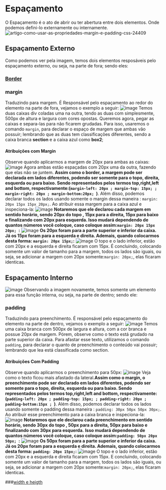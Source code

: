 # Espaçamento 
O Espaçamento é o ato de abrir ou ter abertura entre dois elementos. Onde podemos defini-lo externamente ou internamente.
![artigo-como-usar-as-propriedades-margin-e-padding-css-24409](https://github.com/Karlos-Eduardo-Mrqs/Construcao-Html-Css-Javascript/assets/172524894/c6299b7e-9462-46a5-9359-235a42e64581)

## Espaçamento Externo
Como podemos ver pela imagem, temos dois elementos resposáveis pelo espaçamento externo, ou seja, na parte de fora; sendo eles:

### [Border](https://github.com/Karlos-Eduardo-Mrqs/Construcao-Html-Css-Javascript/blob/main/Estilizacao-Css/Modulo%202%20-%20(Aparencia)/Bordas-N%C3%BAmero_06/Borda.md)

### margin
Traduzindo para margem. É Responsável pelo espaçamento ao redor do elemento na parte de fora, vejamos o exemplo a seguir:
![image](https://github.com/Karlos-Eduardo-Mrqs/Construcao-Html-Css-Javascript/assets/172524894/4b29163b-a04f-41e3-8d37-385a256162a9)
Temos duas caixas div coladas uma na outra, tendo as duas com simplesmente, 500px de altura e largura com cores opostas. Queremos agora, pegar as caixas e separa-las para não ficarem grudadas.
Para isso, usaremos o comando ``margin``, para declarar o espaço de margem que ambas vão possuir; lembrando que as duas tem classificações diferentes, sendo a caixa branca **section** e a caixa azul como **box2**;
#### Atribuições com Margin
Observe quando aplicarmos a margem de 20px para ambas as caixas:
![image](https://github.com/Karlos-Eduardo-Mrqs/Construcao-Html-Css-Javascript/assets/172524894/9cae2951-ef54-4916-a641-83c265a6cd17)
Agora ambas estão espaçadas com 20px uma da outra, fazendo que elas não se juntem. **Assim como o border, a margem pode ser declarada em lados diferentes, podendo ser somente para o topo, direita, esquerda ou para baixo. 
Sendo representados pelos termos top,right,left and bottom, respectivamente:(``margin-left: 20px ; margin-top: 15px; ; margin-right: 20px ; margin-bottom:20px; ``)**. 
Além disso, podemos declarar todos os lados usando somente o margin dessa maneira : ``margin: 20px 15px 15px 20px;``. Ao atribuir essa margem para a caixa azul e inspeciona-la:
![image](https://github.com/Karlos-Eduardo-Mrqs/Construcao-Html-Css-Javascript/assets/172524894/88d22cbb-90bc-4818-ab07-a787267060ed)
**Notaremos que ele declarou cada margem em sentido horário, sendo 20px do topo , 15px para a direita, 15px para baixo e finalizando com 20px para esquerda.
Isso mudará dependendo de quantos números você coloque, caso coloque assim:``margin: 20px 15px 20px; ``:**
![image](https://github.com/Karlos-Eduardo-Mrqs/Construcao-Html-Css-Javascript/assets/172524894/597bf5df-57e8-4a57-a135-a3ff6f5209da)
**Os 20px foram para a parte superior e inferior da caixa. Já os 15px foram para a esquerda e direita. Ademais, quando colocarmos desta forma: ``margin: 20px 15px;``:**
![image](https://github.com/Karlos-Eduardo-Mrqs/Construcao-Html-Css-Javascript/assets/172524894/16d5adf6-0e07-43f1-ae88-6d488d74e080)
O topo e o lado inferior, estão com 20px e a esquerda e direita ficaram com 15px. É concluindo, colocando somente um valor de tamanho para a margem, todos os lados são iguais, ou seja, se adicionar a margem com  20px somente:``margin: 20px;``, elas ficaram identicas.

## Espaçamento Interno
![image](https://github.com/Karlos-Eduardo-Mrqs/Construcao-Html-Css-Javascript/assets/172524894/8d5eb547-ac9e-4b7d-9f16-6cac2eef17d8)
Observando a imagem novamente, temos somente um elemento para essa função interna, ou seja, na parte de dentro; sendo ele:

### padding
Traduzindo para preenchimento. É responsável pelo espaçamento do elemento na parte de dentro, vejamos o exemplo a seguir:
![image](https://github.com/Karlos-Eduardo-Mrqs/Construcao-Html-Css-Javascript/assets/172524894/7a5a694b-9913-41cf-8f9f-78b99f502030)
Temos uma caixa branca com 500px de largura e altura, com a cor branca e possue 20px de margem. Pórem, observe como o texto está grudado na parte superior da caixa. 
Para afastar esse texto, utilizamos o comando ``padding``, para declarar o quanto de preenchimento o conteúdo vai possuir; lembrando que lea está classificada como section.

#### Atribuições Com Padding
Observe quando aplicarmos o preenchimento para 50px:
![image](https://github.com/Karlos-Eduardo-Mrqs/Construcao-Html-Css-Javascript/assets/172524894/020323ec-4bed-4a0f-8b0c-61ab65f71e21)
Veja como o texto ficou mais afastado da lateral.**Assim como o margin, o preenchimento pode ser declarado em lados diferentes, podendo ser somente para o topo, direita, esquerda ou para baixo. 
Sendo representados pelos termos top,right,left and bottom, respectivamente:(``padding-left: 20px ; padding-top: 15px; ; padding-right: 20px ; padding-bottom:15px ; ``)**.
Além disso, podemos declarar todos os lados usando somente o padding dessa maneira : ``padding: 30px 50px 50px 30px;``. Ao atribuir esse preenchimento para a caixa branca e inspeciona-la:
![image](https://github.com/Karlos-Eduardo-Mrqs/Construcao-Html-Css-Javascript/assets/172524894/2ad46b15-399f-4243-b5a0-b790827478f2)
**Notaremos que ele declarou cada preenchimento em sentido horário, sendo 30px do topo , 50px para a direita, 50px para baixo e finalizando com 30px para esquerda.**
**Isso mudará dependendo de quantos números você coloque, caso coloque assim:``padding: 50px 20px 50px; ``:**
![image](https://github.com/Karlos-Eduardo-Mrqs/Construcao-Html-Css-Javascript/assets/172524894/460e63aa-e429-4d68-abf0-35fa0f5b4fea)
**Os 50px foram para a parte superior e inferior da caixa. Já os 20px foram para a esquerda e direita. Ademais, quando colocarmos desta forma: ``padding: 20px 15px;``:**
![image](https://github.com/Karlos-Eduardo-Mrqs/Construcao-Html-Css-Javascript/assets/172524894/711316e6-f5d9-465f-bdbb-7032b724825d)
O topo e o lado inferior, estão com 20px e a esquerda e direita ficaram com 15px. E concluindo, colocando somente um valor de tamanho para a margem, todos os lados são iguais, ou seja, se adicionar a margem com  20px somente:``margin: 20px;``, elas ficaram identicas.

###[width e heigth](https://github.com/Karlos-Eduardo-Mrqs/Construcao-Html-Css-Javascript/blob/main/Estilizacao-Css/Modulo%202%20-%20(Aparencia)/Layouts-N%C3%BAmero_03/Layout.md)
